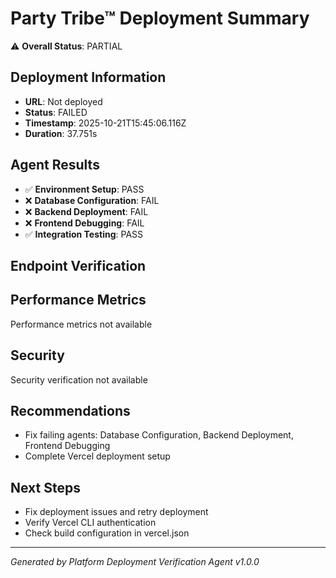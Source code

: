 # Party Tribe™ Deployment Summary

⚠️ **Overall Status**: PARTIAL

## Deployment Information
- **URL**: Not deployed
- **Status**: FAILED
- **Timestamp**: 2025-10-21T15:45:06.116Z
- **Duration**: 37.751s

## Agent Results
- ✅ **Environment Setup**: PASS
- ❌ **Database Configuration**: FAIL
- ❌ **Backend Deployment**: FAIL
- ❌ **Frontend Debugging**: FAIL
- ✅ **Integration Testing**: PASS

## Endpoint Verification


## Performance Metrics
Performance metrics not available

## Security
Security verification not available

## Recommendations
- Fix failing agents: Database Configuration, Backend Deployment, Frontend Debugging
- Complete Vercel deployment setup

## Next Steps
- Fix deployment issues and retry deployment
- Verify Vercel CLI authentication
- Check build configuration in vercel.json

---
*Generated by Platform Deployment Verification Agent v1.0.0*
